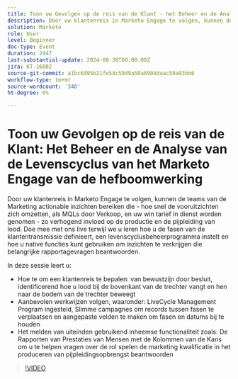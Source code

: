 ```yaml
---
title: Toon uw Gevolgen op de reis van de Klant - het Beheer en de Analyse van de Levenscyclus van het Marketo Engage van de hefboomwerking
description: Door uw klantenreis in Marketo Engage te volgen, kunnen de teams van de Marketing actionable inzichten bereiken die - hoe snel de vooruitzichten zich omzetten, als MQLs door Verkoop, en uw win tarief in dienst worden genomen - zo verhogend invloed op de productie en de pijpleiding van lood. Doe mee met ons live terwijl we u leren hoe u de fasen van de klantentransmissie definieert, een levenscyclusbeheerprogramma instelt en hoe u native functies kunt gebruiken om inzichten te verkrijgen die belangrijke rapportagevragen beantwoorden.    In deze sessie leert u   Hoe te om een klantenreis van bewustzijn door besluit te bepalen, identificeert hoe u lood bij de bovenkant van de trechter vangt en hen naar de bodem van de trechter beweegt    Beste werkwijzen volgen, waaronder de opstelling van het Levenscyclusbeheerprogramma, slimme campagnes om verslagen tussen stadia te bewegen, en het creëren van de Gebieden van de Douane aan spoorstadia en data   Het melden van uiteinden gebruikend inheemse functionaliteit zoals de Rapporten van Prestaties van Mensen met de Kolommen van de Kans om u te helpen vragen over de rol spelen de marketing kwalificatie in het produceren van pijpleidingsopbrengst beantwoorden
solution: Marketo
role: User
level: Beginner
doc-type: Event
duration: 2447
last-substantial-update: 2024-08-30T00:00:00Z
jira: KT-16002
source-git-commit: a1bc6495b21fe54c50d9a50a6904daac50a93bb6
workflow-type: tm+mt
source-wordcount: '348'
ht-degree: 0%

---
```



# Toon uw Gevolgen op de reis van de Klant: Het Beheer en de Analyse van de Levenscyclus van het Marketo Engage van de hefboomwerking

Door uw klantenreis in Marketo Engage te volgen, kunnen de teams van de Marketing actionable inzichten bereiken die - hoe snel de vooruitzichten zich omzetten, als MQLs door Verkoop, en uw win tarief in dienst worden genomen - zo verhogend invloed op de productie en de pijpleiding van lood. Doe mee met ons live terwijl we u leren hoe u de fasen van de klantentransmissie definieert, een levenscyclusbeheerprogramma instelt en hoe u native functies kunt gebruiken om inzichten te verkrijgen die belangrijke rapportagevragen beantwoorden.

In deze sessie leert u:

* Hoe te om een klantenreis te bepalen: van bewustzijn door besluit, identificerend hoe u lood bij de bovenkant van de trechter vangt en hen naar de bodem van de trechter beweegt
* Aanbevolen werkwijzen volgen, waaronder: LiveCycle Management Program ingesteld, Slimme campagnes om records tussen fasen te verplaatsen en aangepaste velden te maken om fasen en datums bij te houden
* Het melden van uiteinden gebruikend inheemse functionaliteit zoals: De Rapporten van Prestaties van Mensen met de Kolommen van de Kans om u te helpen vragen over de rol spelen de marketing kwalificatie in het produceren van pijpleidingsopbrengst beantwoorden

>[!VIDEO](https://video.tv.adobe.com/v/3432945/?learn=on)
